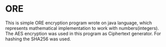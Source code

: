 # ORE

This is simple ORE encryption program wrote on java language, which represents mathematical implementation to work with numbers(integers).
The AES encryption was used in this program as Ciphertext generator.
For hashing the SHA256 was used.
